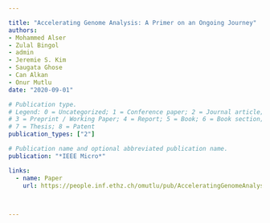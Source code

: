 ```yaml
---

title: "Accelerating Genome Analysis: A Primer on an Ongoing Journey"
authors:
- Mohammed Alser
- Zulal Bingol
- admin
- Jeremie S. Kim
- Saugata Ghose
- Can Alkan
- Onur Mutlu
date: "2020-09-01"

# Publication type.
# Legend: 0 = Uncategorized; 1 = Conference paper; 2 = Journal article;
# 3 = Preprint / Working Paper; 4 = Report; 5 = Book; 6 = Book section;
# 7 = Thesis; 8 = Patent
publication_types: ["2"]

# Publication name and optional abbreviated publication name.
publication: "*IEEE Micro*"

links:
  - name: Paper
    url: https://people.inf.ethz.ch/omutlu/pub/AcceleratingGenomeAnalysis_ieeemicro20.pdf

  

---
```

